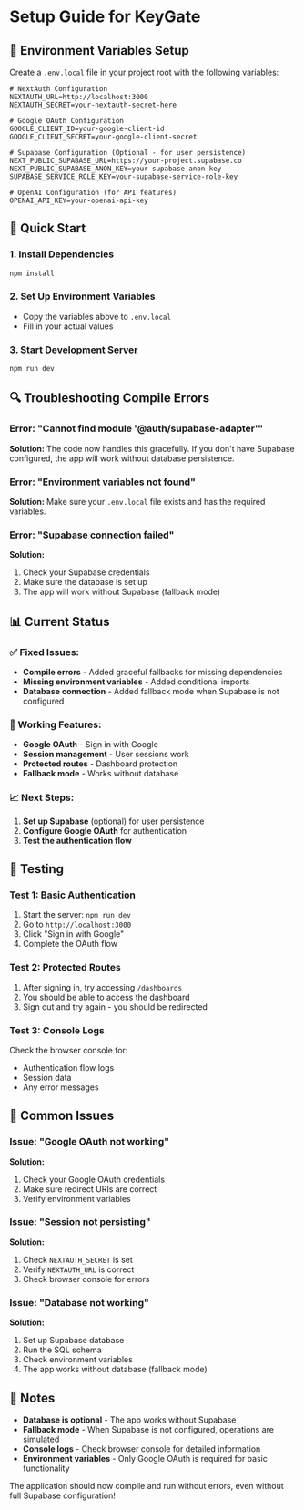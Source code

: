 # Setup Guide for KeyGate

## 🔧 **Environment Variables Setup**

Create a `.env.local` file in your project root with the following variables:

```env
# NextAuth Configuration
NEXTAUTH_URL=http://localhost:3000
NEXTAUTH_SECRET=your-nextauth-secret-here

# Google OAuth Configuration
GOOGLE_CLIENT_ID=your-google-client-id
GOOGLE_CLIENT_SECRET=your-google-client-secret

# Supabase Configuration (Optional - for user persistence)
NEXT_PUBLIC_SUPABASE_URL=https://your-project.supabase.co
NEXT_PUBLIC_SUPABASE_ANON_KEY=your-supabase-anon-key
SUPABASE_SERVICE_ROLE_KEY=your-supabase-service-role-key

# OpenAI Configuration (for API features)
OPENAI_API_KEY=your-openai-api-key
```

## 🚀 **Quick Start**

### **1. Install Dependencies**
```bash
npm install
```

### **2. Set Up Environment Variables**
- Copy the variables above to `.env.local`
- Fill in your actual values

### **3. Start Development Server**
```bash
npm run dev
```

## 🔍 **Troubleshooting Compile Errors**

### **Error: "Cannot find module '@auth/supabase-adapter'"**
**Solution:** The code now handles this gracefully. If you don't have Supabase configured, the app will work without database persistence.

### **Error: "Environment variables not found"**
**Solution:** Make sure your `.env.local` file exists and has the required variables.

### **Error: "Supabase connection failed"**
**Solution:** 
1. Check your Supabase credentials
2. Make sure the database is set up
3. The app will work without Supabase (fallback mode)

## 📊 **Current Status**

### **✅ Fixed Issues:**
- **Compile errors** - Added graceful fallbacks for missing dependencies
- **Missing environment variables** - Added conditional imports
- **Database connection** - Added fallback mode when Supabase is not configured

### **🔧 Working Features:**
- **Google OAuth** - Sign in with Google
- **Session management** - User sessions work
- **Protected routes** - Dashboard protection
- **Fallback mode** - Works without database

### **📈 Next Steps:**
1. **Set up Supabase** (optional) for user persistence
2. **Configure Google OAuth** for authentication
3. **Test the authentication flow**

## 🧪 **Testing**

### **Test 1: Basic Authentication**
1. Start the server: `npm run dev`
2. Go to `http://localhost:3000`
3. Click "Sign in with Google"
4. Complete the OAuth flow

### **Test 2: Protected Routes**
1. After signing in, try accessing `/dashboards`
2. You should be able to access the dashboard
3. Sign out and try again - you should be redirected

### **Test 3: Console Logs**
Check the browser console for:
- Authentication flow logs
- Session data
- Any error messages

## 🐛 **Common Issues**

### **Issue: "Google OAuth not working"**
**Solution:** 
1. Check your Google OAuth credentials
2. Make sure redirect URIs are correct
3. Verify environment variables

### **Issue: "Session not persisting"**
**Solution:** 
1. Check `NEXTAUTH_SECRET` is set
2. Verify `NEXTAUTH_URL` is correct
3. Check browser console for errors

### **Issue: "Database not working"**
**Solution:** 
1. Set up Supabase database
2. Run the SQL schema
3. Check environment variables
4. The app works without database (fallback mode)

## 📝 **Notes**

- **Database is optional** - The app works without Supabase
- **Fallback mode** - When Supabase is not configured, operations are simulated
- **Console logs** - Check browser console for detailed information
- **Environment variables** - Only Google OAuth is required for basic functionality

The application should now compile and run without errors, even without full Supabase configuration!